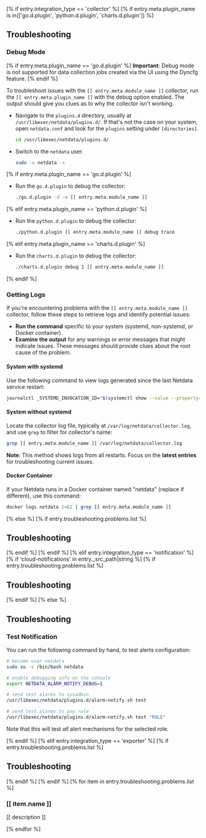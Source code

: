 [% if entry.integration_type == 'collector' %]
[% if entry.meta.plugin_name is in(['go.d.plugin', 'python.d.plugin', 'charts.d.plugin']) %]
## Troubleshooting

### Debug Mode

[% if entry.meta.plugin_name == 'go.d.plugin' %]
**Important**: Debug mode is not supported for data collection jobs created via the UI using the Dyncfg feature.
[% endif %]

To troubleshoot issues with the `[[ entry.meta.module_name ]]` collector, run the `[[ entry.meta.plugin_name ]]` with the debug option enabled. The output
should give you clues as to why the collector isn't working.

- Navigate to the `plugins.d` directory, usually at `/usr/libexec/netdata/plugins.d/`. If that's not the case on
  your system, open `netdata.conf` and look for the `plugins` setting under `[directories]`.

  ```bash
  cd /usr/libexec/netdata/plugins.d/
  ```

- Switch to the `netdata` user.

  ```bash
  sudo -u netdata -s
  ```

[% if entry.meta.plugin_name == 'go.d.plugin' %]
- Run the `go.d.plugin` to debug the collector:

  ```bash
  ./go.d.plugin -d -m [[ entry.meta.module_name ]]
  ```

[% elif entry.meta.plugin_name == 'python.d.plugin' %]
- Run the `python.d.plugin` to debug the collector:

  ```bash
  ./python.d.plugin [[ entry.meta.module_name ]] debug trace
  ```

[% elif entry.meta.plugin_name == 'charts.d.plugin' %]
- Run the `charts.d.plugin` to debug the collector:

  ```bash
  ./charts.d.plugin debug 1 [[ entry.meta.module_name ]]
  ```

[% endif %]
### Getting Logs

If you're encountering problems with the `[[ entry.meta.module_name ]]` collector, follow these steps to retrieve logs and identify potential issues:

- **Run the command** specific to your system (systemd, non-systemd, or Docker container).
- **Examine the output** for any warnings or error messages that might indicate issues.  These messages should provide clues about the root cause of the problem.

#### System with systemd

Use the following command to view logs generated since the last Netdata service restart:

```bash
journalctl _SYSTEMD_INVOCATION_ID="$(systemctl show --value --property=InvocationID netdata)" --namespace=netdata --grep [[ entry.meta.module_name ]]
```

#### System without systemd

Locate the collector log file, typically at `/var/log/netdata/collector.log`, and use `grep` to filter for collector's name:

```bash
grep [[ entry.meta.module_name ]] /var/log/netdata/collector.log
```

**Note**: This method shows logs from all restarts. Focus on the **latest entries** for troubleshooting current issues.

#### Docker Container

If your Netdata runs in a Docker container named "netdata" (replace if different), use this command:

```bash
docker logs netdata 2>&1 | grep [[ entry.meta.module_name ]]
```

[% else %]
[% if entry.troubleshooting.problems.list %]
## Troubleshooting

[% endif %]
[% endif %]
[% elif entry.integration_type == 'notification' %]
[% if 'cloud-notifications' in entry._src_path|string %]
[% if entry.troubleshooting.problems.list %]
## Troubleshooting

[% endif %]
[% else %]
## Troubleshooting

### Test Notification

You can run the following command by hand, to test alerts configuration:

```bash
# become user netdata
sudo su -s /bin/bash netdata

# enable debugging info on the console
export NETDATA_ALARM_NOTIFY_DEBUG=1

# send test alarms to sysadmin
/usr/libexec/netdata/plugins.d/alarm-notify.sh test

# send test alarms to any role
/usr/libexec/netdata/plugins.d/alarm-notify.sh test "ROLE"
```

Note that this will test _all_ alert mechanisms for the selected role.

[% endif %]
[% elif entry.integration_type == 'exporter' %]
[% if entry.troubleshooting.problems.list %]
## Troubleshooting

[% endif %]
[% endif %]
[% for item in entry.troubleshooting.problems.list %]
### [[ item.name ]]

[[ description ]]

[% endfor %]
